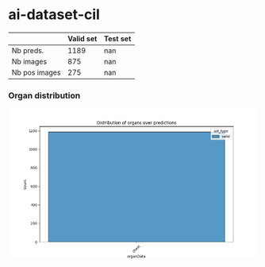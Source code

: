 # ai-dataset-cil

|                | Valid set   | Test set   |
|-----------------|---------------|----------------|
| Nb preds.   | 1189  | nan  |
| Nb images   | 875  | nan  |
| Nb pos images   | 275  | nan  |


### Organ distribution

![](media/organ_distrib.png)